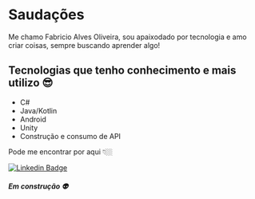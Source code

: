 

# Saudações
Me chamo Fabricio Alves Oliveira, sou apaixodado por tecnologia e amo criar coisas, sempre buscando aprender algo! 

## Tecnologias que tenho conhecimento e mais utilizo 😎

* C#
* Java/Kotlin
* Android
* Unity
* Construção e consumo de API

Pode me encontrar por aqui 👇🏼

[![Linkedin Badge](https://img.shields.io/badge/-LinkedIn-blue?style=flat-square&logo=Linkedin&logoColor=white&link=https://www.linkedin.com/in/fabriciooliveirads/)](https://www.linkedin.com/in/fabriciooliveirads/)

##### Em construção 👽
